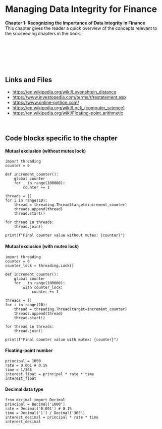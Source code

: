 # Managing Data Integrity for Finance

**Chapter 1: Recognizing the Importance of Data Integrity in Finance** <br />
This chapter gives the reader a quick overview of the concepts relevant to the succeeding chapters in the book.

<br />
<br />
<br />
<br />
<br />

## Links and Files

- https://en.wikipedia.org/wiki/Levenshtein_distance
- https://www.investopedia.com/terms/r/restatement.asp
- https://www.online-python.com/
- https://en.wikipedia.org/wiki/Lock_(computer_science)
- https://en.wikipedia.org/wiki/Floating-point_arithmetic

<br />

## Code blocks specific to the chapter

#### Mutual exclusion (without mutex lock)
```
import threading
counter = 0
 
def increment_counter():
    global counter
    for _ in range(100000):
        counter += 1
 
threads = []
for i in range(10):
    thread = threading.Thread(target=increment_counter)
    threads.append(thread)
    thread.start()
 
for thread in threads:
    thread.join()
 
print(f"Final counter value without mutex: {counter}")
```

#### Mutual exclusion (with mutex lock)
```
import threading
counter = 0
counter_lock = threading.Lock()
 
def increment_counter():
    global counter
    for _ in range(100000):
        with counter_lock:
            counter += 1
 
threads = []
for i in range(10):
    thread = threading.Thread(target=increment_counter)
    threads.append(thread)
    thread.start()
 
for thread in threads:
    thread.join()
 
print(f"Final counter value with mutex: {counter}")
```

#### Floating-point number
```
principal = 1000
rate = 0.001 # 0.1%
time = 1/365
interest_float = principal * rate * time
interest_float
```

#### Decimal data type
```
from decimal import Decimal
principal = Decimal('1000')
rate = Decimal('0.001') # 0.1%
time = Decimal('1') / Decimal('365')
interest_decimal = principal * rate * time
interest_decimal
```
